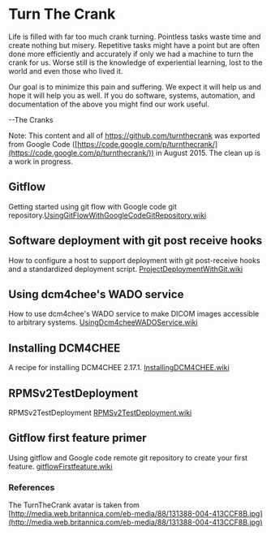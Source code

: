 # Turn The Crank

Life is filled with far too much crank turning. Pointless tasks waste time and create nothing but misery. Repetitive tasks might have a point but are often done more efficiently and accurately if only we had a machine to turn the crank for us. Worse still is the knowledge of experiential learning, lost to the world and even those who lived it.

Our goal is to minimize this pain and suffering. We expect it will help us and hope it will help you as well. If you do software, systems, automation, and documentation of the above you might find our work useful.

--The Cranks

Note: This content and all of https://github.com/turnthecrank was exported from Google Code ([https://code.google.com/p/turnthecrank/](https://code.google.com/p/turnthecrank/)) in August 2015.  The clean up is a work in progress.  

## Gitflow

Getting started using git flow with Google code git repository.[UsingGitFlowWithGoogleCodeGitRepository.wiki](UsingGitFlowWithGoogleCodeGitRepository.wiki)


## Software deployment with git post receive hooks 

How to configure a host to support deployment with git post-receive hooks and a standardized deployment script. [ProjectDeploymentWithGit.wiki](UsingGitFlowWithGoogleCodeGitRepository.wiki)


## Using dcm4chee's WADO service

How to use dcm4chee's WADO service to make DICOM images accessible to arbitrary systems.
[UsingDcm4cheeWADOService.wiki](UsingDcm4cheeWADOService.wiki)


## Installing DCM4CHEE

A recipe for installing DCM4CHEE 2.17.1. [InstallingDCM4CHEE.wiki](InstallingDCM4CHEE.wiki)


## RPMSv2TestDeployment

RPMSv2TestDeployment [RPMSv2TestDeployment.wiki](RPMSv2TestDeployment.wiki)


## Gitflow first feature primer

Using gitflow and Google code remote git repository to create your first feature. [gitflowFirstfeature.wiki](gitflowFirstfeature.wiki)

### References

The TurnTheCrank avatar is taken from [http://media.web.britannica.com/eb-media/88/131388-004-413CCF8B.jpg](http://media.web.britannica.com/eb-media/88/131388-004-413CCF8B.jpg)
